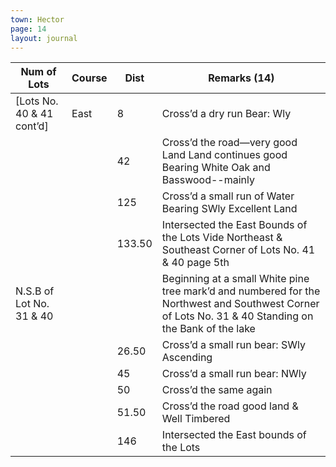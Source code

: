 ```yaml
---
town: Hector
page: 14
layout: journal
---
```


| Num of Lots | Course | Dist | Remarks (14) |
|-|-|-|-|
| [Lots No. 40 & 41 cont’d] | East | 8 | Cross’d a dry run Bear: Wly |
| | | 42 | Cross’d the road—very good Land Land continues good Bearing White Oak and Basswood--mainly|
| | | 125 | Cross’d a small run of Water Bearing SWly Excellent Land |
| | | 133.50 | Intersected the East Bounds of the Lots Vide Northeast & Southeast Corner of Lots No. 41 & 40 page 5th |
| N.S.B of Lot No. 31 & 40 | | | Beginning at a small White pine tree mark’d and numbered for the Northwest and Southwest Corner of Lots No. 31 & 40 Standing on the Bank of the lake |
| | | 26.50 | Cross’d a small run bear: SWly Ascending | and good Land |
| | | 45 | Cross’d a small run bear: NWly |
| | | 50 | Cross’d the same again |
| | | 51.50 | Cross’d the road good land & Well Timbered |
| | | 146 | Intersected the East bounds of the Lots |